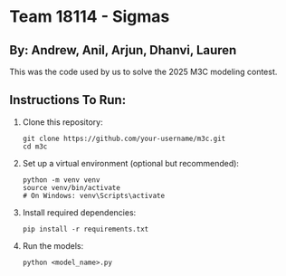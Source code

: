 # Team 18114 - Sigmas

## By: Andrew, Anil, Arjun, Dhanvi, Lauren

This was the code used by us to solve the 2025 M3C modeling contest.

## Instructions To Run:

1. Clone this repository:

    ```
    git clone https://github.com/your-username/m3c.git
    cd m3c
    ```

2. Set up a virtual environment (optional but recommended):

    ```
    python -m venv venv
    source venv/bin/activate
    # On Windows: venv\Scripts\activate
    ```

3. Install required dependencies:

    ```
    pip install -r requirements.txt
    ```

4. Run the models:
    ```
    python <model_name>.py
    ```
